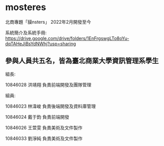 # mosteres
北商專題「貘nsters」
2022年2月開發至今

系統簡介及系統手冊:
https://drive.google.com/drive/folders/1EnFrgswgLTo8oYu-dqTAHeJjBsYdNWhj?usp=sharing

參與人員共五名，皆為臺北商業大學資訊管理系學生
-

組長:

10846028 洪靖翔 負責前端開發及團隊管理

組員:

10846023 林湋峻 負責後端開發及資料庫管理

10846024 戴于鈞 負責前端開發

10846026 王萱雯 負責美術及文件製作

10846033 劉淨純 負責美術及文件製作
